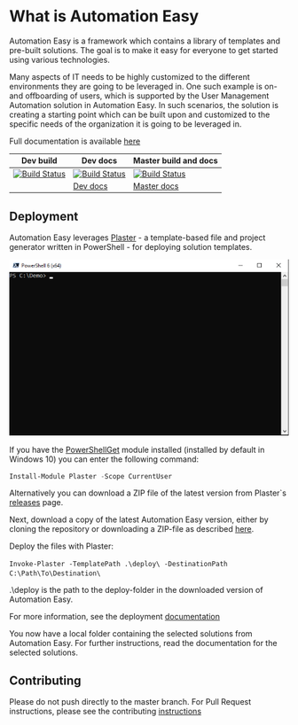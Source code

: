 ﻿# What is Automation Easy

Automation Easy is a framework which contains a library of templates and pre-built solutions.
The goal is to make it easy for everyone to get started using various technologies.

Many aspects of IT needs to be highly customized to the different environments they are going to be leveraged in.
One such example is on- and offboarding of users, which is supported by the User Management Automation solution in Automation Easy.
In such scenarios, the solution is creating a starting point which can be built upon and customized to the specific needs of the organization it is going to be leveraged in.

Full documentation is available [here](https://automationeasy.blob.core.windows.net/)

| Dev build | Dev docs | Master build and docs |
|-----------|----------|-----------------------|
|[![Build Status](https://dev.azure.com/CrayonAS/AutomationEasy/_apis/build/status/PR%20Build)](https://dev.azure.com/CrayonAS/AutomationEasy/_build/latest?definitionId=4)|[![Build Status](https://dev.azure.com/CrayonAS/AutomationEasy/_apis/build/status/Dev%20-%20Docs%20Build)](https://dev.azure.com/CrayonAS/AutomationEasy/_build/latest?definitionId=6)|[![Build Status](https://dev.azure.com/CrayonAS/AutomationEasy/_apis/build/status/Master%20tests%20and%20documentation%20publish)](https://dev.azure.com/CrayonAS/AutomationEasy/_build/latest?definitionId=5)|
||[Dev docs](https://automationeasydev.z6.web.core.windows.net/)|[Master docs](https://automationeasy.blob.core.windows.net/)|

## Deployment

Automation Easy leverages [Plaster](https://github.com/PowerShell/Plaster) - a template-based file and project generator written in PowerShell - for deploying solution templates.

![Plaster demo](docs/img/plaster_demo.gif)

If you have the [PowerShellGet](https://docs.microsoft.com/en-us/powershell/gallery/overview#powershellget-overviewadme) module installed (installed by default in Windows 10)
you can enter the following command:

```PowerShell
Install-Module Plaster -Scope CurrentUser
```

Alternatively you can download a ZIP file of the latest version from Plaster`s [releases](https://github.com/PowerShell/Plaster/releases)
page.

Next, download a copy of the latest Automation Easy version, either by cloning the repository or downloading a ZIP-file as described [here](https://help.github.com/articles/cloning-a-repository/).

Deploy the files with Plaster:

```Invoke-Plaster -TemplatePath .\deploy\ -DestinationPath C:\Path\To\Destination\```

.\deploy is the path to the deploy-folder in the downloaded version of Automation Easy.

For more information, see the deployment [documentation](docs/Deploy/index.md)

You now have a local folder containing the selected solutions from Automation Easy. For further instructions, read the documentation for the selected solutions.

## Contributing

Please do not push directly to the master branch. For Pull Request instructions, please see the contributing [instructions](docs/Contributing.md)